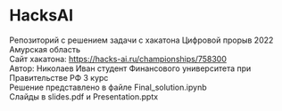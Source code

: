 # HacksAI
Репозиторий с решением задачи с хакатона Цифровой прорыв 2022 Амурская область  
Сайт хакатона: https://hacks-ai.ru/championships/758300   
Автор: Николаев Иван студент Финансового университета при Правительстве РФ 3 курс  
Решение представлено в файле Final_solution.ipynb  
Слайды в slides.pdf и Presentation.pptx  
